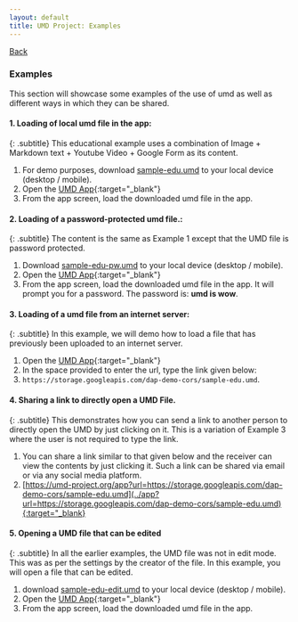 ```yaml
---
layout: default
title: UMD Project: Examples
---
```

[Back](../)
<br/>
### Examples
This section will showcase some examples of the use of umd as well as different ways in which they can be shared.

#### 1. **Loading of local umd file in the app**:
{: .subtitle}
This educational example uses a combination of Image + Markdown text + Youtube Video + Google Form as its content.

1. For demo purposes, download [sample-edu.umd](files/sample-edu.umd) to your local device (desktop / mobile).
2. Open the [UMD App](https://umd-project.org/app){:target="_blank"}
3. From the app screen, load the downloaded umd file in the app.

#### 2. **Loading of a password-protected umd file.**:
{: .subtitle}
The content is the same as Example 1 except that the UMD file is password protected.

1. Download [sample-edu-pw.umd](files/sample-edu-pw.umd) to your local device (desktop / mobile).
2. Open the [UMD App](https://umd-project.org/app){:target="_blank"}
3. From the app screen, load the downloaded umd file in the app. It will prompt you for a password. The password is: **umd is wow**.

#### 3. **Loading of a umd file from an internet server**:
{: .subtitle}
In this example, we will demo how to load a file that has previously been uploaded to an internet server.

1. Open the [UMD App](https://umd-project.org/app){:target="_blank"}
2. In the space provided to enter the url, type the link given below: 
3. `https://storage.googleapis.com/dap-demo-cors/sample-edu.umd`. 

#### 4. **Sharing a link to directly open a UMD File.**
{: .subtitle}
This demonstrates how you can send a link to another person to directly open the UMD by just clicking on it. This is a variation of Example 3 where the user is not required to type the link.

1. You can share a link similar to that given below and the receiver can view the contents by just clicking it. Such a link can be shared via email or via any social media platform.
2. [https://umd-project.org/app?url=https://storage.googleapis.com/dap-demo-cors/sample-edu.umd](../app?url=https://storage.googleapis.com/dap-demo-cors/sample-edu.umd){:target="_blank}


#### 5. Opening a UMD file that can be edited
{: .subtitle}
In all the earlier examples, the UMD file was not in edit mode. This was as per the settings by the creator of the file. In this example, you will open a file that can be edited.

1. download [sample-edu-edit.umd](files/sample-edu-edit.umd) to your local device (desktop / mobile).
2. Open the [UMD App](https://umd-project.org/app){:target="_blank"}
3. From the app screen, load the downloaded umd file in the app.